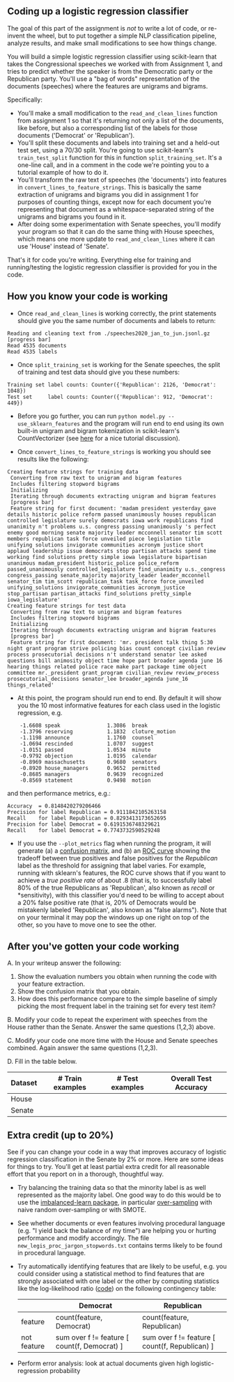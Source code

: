 ## Coding up a logistic regression classifier

The goal of this part of the assignment is *not* to write a lot of code, or re-invent the wheel, but to put together a simple NLP classification pipeline,  analyze results, and make small modifications to see how things change.

You will build a simple logistic regression classifier using scikit-learn that takes the Congressional speeches we worked with from Assignment 1, and tries to predict whether the speaker is from the Democratic party or the Republican party.  You'll use a "bag of words" representation of the documents (speeches) where the features are unigrams and bigrams. 

Specifically:

- You'll make a small modification to the `read_and_clean_lines` function from assignment 1 so that it's returning not only a list of the documents, like before, but also a corresponding list of the labels for those documents ('Democrat' or 'Republican'). 
- You'll split these documents and labels into training set and a held-out test set, using a 70/30 split.  You're going to use scikit-learn's `train_test_split` function for this in function `split_training_set`. It's a one-line call, and in a comment in the code we're pointing you to a tutorial example of how to do it.
- You'll transform the raw text of speeches (the 'documents') into features in `convert_lines_to_feature_strings`.  This is basically the same extraction of unigrams and bigrams you did in assignment 1 for purposes of counting things, except now for each document you're representing that document as a whitespace-separated string of the unigrams and bigrams you found in it.
- After doing some experimentation with Senate speeches, you'll modify your program so that it can do the same thing with House speeches, which means one more update to `read_and_clean_lines` where it can use 'House' instead of 'Senate'.

That's it for code you're writing.  Everything else for training and running/testing the logistic regression classifier is provided for you in the code.

## How you know your code is working

- Once `read_and_clean_lines` is working correctly, the print statements should give you the same number of documents and labels to return: 

```
Reading and cleaning text from ./speeches2020_jan_to_jun.jsonl.gz
[progress bar]
Read 4535 documents
Read 4535 labels
```

- Once `split_training_set` is working for the Senate speeches, the split of training and test data should give you these numbers:

```
Training set label counts: Counter({'Republican': 2126, 'Democrat': 1048})
Test set     label counts: Counter({'Republican': 912, 'Democrat': 449})
```

- Before you go further, you can run `python model.py --use_sklearn_features` and the program will run end to end using its own built-in unigram and bigram tokenization in scikit-learn's CountVectorizer (see [here](https://medium.com/swlh/understanding-count-vectorizer-5dd71530c1b) for a nice tutorial discussion).  

- Once `convert_lines_to_feature_strings` is working you should see results like the following:

```
Creating feature strings for training data
 Converting from raw text to unigram and bigram features
 Includes filtering stopword bigrams
 Initializing
 Iterating through documents extracting unigram and bigram features
 [progress bar]
 Feature string for first document: 'madam president yesterday gave details historic police reform passed unanimously houses republican controlled legislature surely democrats iowa work republicans find unanimity n't problems u.s. congress passing unanimously 's perfect enemy good morning senate majority leader mcconnell senator tim scott members republican task force unveiled piece legislation title unifying solutions invigorate communities acronym justice short applaud leadership issue democrats stop partisan attacks spend time working find solutions pretty simple iowa legislature bipartisan unanimous madam_president historic_police police_reform passed_unanimously controlled_legislature find_unanimity u.s._congress congress_passing senate_majority majority_leader leader_mcconnell senator_tim tim_scott republican_task task_force force_unveiled unifying_solutions invigorate_communities acronym_justice stop_partisan partisan_attacks find_solutions pretty_simple iowa_legislature'
Creating feature strings for test data
 Converting from raw text to unigram and bigram features
 Includes filtering stopword bigrams
 Initializing
 Iterating through documents extracting unigram and bigram features
 [progress bar]
 Feature string for first document: 'mr. president talk thing 5:30 night grant program strive policing bias count concept civilian review process prosecutorial decisions n't understand senator lee asked questions bill animosity object time hope part broader agenda june 16 hearing things related police race make part package time object committee mr._president grant_program civilian_review review_process prosecutorial_decisions senator_lee broader_agenda june_16 things_related'
```

- At this point, the program should run end to end. By default it will show you the 10 most informative features for each class used in the logistic regression, e.g.

```
	-1.6608	speak          		1.3086	break          
	-1.3796	reserving      		1.1832	cloture_motion 
	-1.1198	announce       		1.1760	counsel        
	-1.0694	rescinded      		1.0707	suggest        
	-1.0151	passed         		1.0534	minute         
	-0.9792	objection      		1.0195	calendar       
	-0.8969	massachusetts  		0.9680	senators       
	-0.8920	house_managers 		0.9652	permitted      
	-0.8685	managers       		0.9639	recognized     
	-0.8569	statement      		0.9498	motion 
```

and then performance metrics, e.g.:

```
Accuracy  = 0.8148420279206466
Precision for label Republican = 0.9111842105263158
Recall    for label Republican = 0.8293413173652695
Precision for label Democrat = 0.6191536748329621
Recall    for label Democrat = 0.7743732590529248
```

- If you use the `--plot_metrics` flag when running the program, it will generate (a) a [confusion matrix,](https://en.wikipedia.org/wiki/Confusion_matrix) and (b) an [ROC curve](https://en.wikipedia.org/wiki/Receiver_operating_characteristic) showing the tradeoff between true positives and false positives for the *Republican* label as the threshold for assigning that label varies. For example, running with sklearn's features, the ROC curve shows that if you want to achieve a *true positive rate* of about .8 (that is, to successfully label 80% of the true Republicans as 'Republican', also known as *recall* or *sensitivity), with this classifier you'd need to be willing to accept about a 20% false positive rate (that is, 20% of Democrats would be mistakenly labeled 'Republican', also known as "false alarms").  Note that on your terminal it may pop the windows up one right on top of the other, so you have to move one to see the other.


## After you've gotten your code working

A. In your writeup answer the following:

1. Show the evaluation numbers you obtain when running the code with your feature extraction.
1. Show the confusion matrix that you obtain.
3. How does this performance compare to the simple baseline of simply picking the most frequent label in the training set for every test item?

B. Modify your code to repeat the experiment with speeches from the House rather than the Senate.  Answer the same questions (1,2,3) above.

C. Modify your code one more time with the House and Senate speeches combined.  Again answer the same questions (1,2,3).

D. Fill in the table below. 


| Dataset       | # Train examples |  # Test examples | Overall Test Accuracy | 
| -----------   | -------------- | -------------- | -------------  |
| House         |                |                |         |
| Senate        |                |                |         |


## Extra credit (up to 20%)


See if you can change your code in a way that improves accuracy of logistic regression classification in the Senate by 2% or more. Here are some ideas for things to try.  You'll get at least partial extra credit for all reasonable effort that you report on in a thorough, thoughtful way.

- Try balancing the training data so that the minority label is as well represented as the majority label.  One good way to do this would be to use the [imbalanced-learn package](http://glemaitre.github.io/imbalanced-learn/index.html), in particular [over-sampling](https://imbalanced-learn.org/stable/over_sampling.html) with naive random over-sampling or with SMOTE.
- See whether documents or even features involving procedural language (e.g. "I yield back the balance of my time") are helping you or hurting performance and modify accordingly. The file `new_legis_proc_jargon_stopwords.txt` contains terms likely to be found in procedural language.
- Try automatically identifying features that are likely to be useful, e.g. you could consider using a statistical method to find features that are strongly associated with one label or the other by computing statistics like the log-likelihood ratio ([code](https://github.com/tdunning/python-llr)) on the following contingency table:

	
	|           |  Democrat  |  Republican  |
	| ---       |  -------- |  ----------  |
	|  feature      |  count(feature, Democrat) | count(feature, Republican) |
	|  not feature  |  sum over f != feature [ count(f, Democrat) ] | sum over f != feature [ count(f, Republican) ]|
- Perform error analysis: look at actual documents given high logistic-regression probability 
